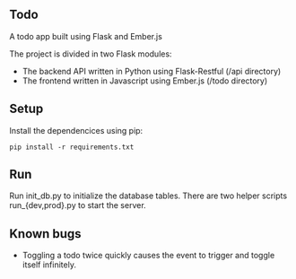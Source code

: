 ## Todo

A todo app built using Flask and Ember.js

The project is divided in two Flask modules:

* The backend API written in Python using Flask-Restful (/api directory)
* The frontend written in Javascript using Ember.js (/todo directory)

## Setup

Install the dependencices using pip:

    pip install -r requirements.txt

## Run

Run init\_db.py to initialize the database tables. There are two helper scripts run\_{dev,prod}.py to start the server.

## Known bugs

* Toggling a todo twice quickly causes the event to trigger and toggle itself infinitely.
